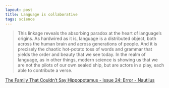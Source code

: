 ```yaml
---
layout: post
title: Language is collaborative
tags: science
---
```




> This linkage reveals the absorbing paradox at the heart of language’s origins. As hardwired as it is, language is a distributed object, both across the human brain and across generations of people. And it is precisely the chaotic hot-potato toss of words and grammar that yields the order and beauty that we see today. In the realm of language, as in other things, modern science is showing us that we are not the pilots of our own sealed ship, but are actors in a play, each able to contribute a verse.

[The Family That Couldn’t Say Hippopotamus - Issue 24: Error - Nautilus](http://nautil.us/issue/24/error/the-family-that-couldnt-say-hippopotamus-rp)